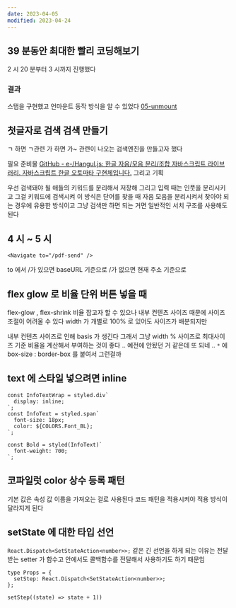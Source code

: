 ```yaml
---
date: 2023-04-05
modified: 2023-04-24
---
```


## 39 분동안 최대한 빨리 코딩해보기

2 시 20 분부터 3 시까지 진행했다

### 결과

스탭을 구현했고 언마운트 동작 방식을 알 수 있었다
[05-unmount](../../../front/react/05-unmount.md)

## 첫글자로 검색 검색 만들기

ㄱ 하면 ㄱ관련
가 하면 가~ 관련이 나오는
검색엔진을 만들고자 했다

필요 준비물
[GitHub - e-/Hangul.js: 한글 자음/모음 분리/조합 자바스크립트 라이브러리. 자바스크립트 한글 오토마타 구현체입니다.](https://github.com/e-/Hangul.js/)
그리고 기획

우선 검색돼야 될 애들의 키워드를 분리해서 저장해
그리고 입력 때는 인풋을 분리시키고 그걸 키워드에 검색시켜
이 방식은 단어를 찾을 때 자음 모음을 분리시켜서 찾아야 되는 경우에 유용한 방식이고
그냥 검색만 하면 되는 거면 일반적인 서치 구조를 사용해도 된다

## 4 시 ~ 5 시

```tsx
<Navigate to="/pdf-send" />
```

to 에서 /가 있으면 baseURL 기준으로
/가 없으면 현재 주소 기준으로

## flex glow 로 비율 단위 버튼 넣을 때

flex-glow , flex-shrink 비율 잡고자 할 수 있으나
내부 컨텐츠 사이즈 때문에 사이즈 조절이 어려울 수 있다
width 가 개별로 100% 로 있어도 사이즈가 배분되지만

내부 컨텐츠 사이즈로 인해 basis 가 생긴다
그래서 그냥 width % 사이즈로 최대사이즈 기준 비율을 계산해서 부여하는 것이 좋다
.. 예전에 안됬던 거 같은데 또 되네 ..
`*` 에 box-size : border-box 를 붙여서 그런걸까

## text 에 스타일 넣으려면 inline

```tsx
const InfoTextWrap = styled.div`
  display: inline;
`;
const InfoText = styled.span`
  font-size: 18px;
  color: ${COLORS.Font_BL};
`;

const Bold = styled(InfoText)`
  font-weight: 700;
`;
```

## 코파일럿 color 상수 등록 패턴

기본 값은 속성 값 이름을 가져오는 걸로 사용된다
코드 패턴을 적용시켜야 적용 방식이 달라지게 된다

## setState 에 대한 타입 선언

`React.Dispatch<SetStateAction<number>>;` 같은 긴 선언을 하게 되는 이유는
전달 받는 setter 가 함수고
안에서도 콜백함수를 전달해서 사용하기도 하기 때문임

```tsx
type Props = {
  setStep: React.Dispatch<SetStateAction<number>>;
};

setStep((state) => state + 1))
```
